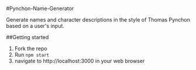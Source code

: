 #Pynchon-Name-Generator

Generate names and character descriptions in the style of Thomas Pynchon based on a user's input.

##Getting started

1. Fork the repo
2. Run ```npm start``` 
3. navigate to http://localhost:3000 in your web browser
